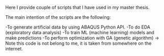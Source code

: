 Here I provide couple of scripts that I have used in my master thesis.

The main intention of the scripts are the following:

-To generate artificial data by using ABAQUS Python API.
-To do EDA (exploratory data analysis)
-To train ML (machine learning) models and make predictions
-To perform optimization with GA (genetic algorithm) -> Note this code is not belong to me, it is taken from somewhere on the internet.
